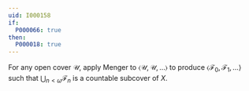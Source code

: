 ```yaml
---
uid: I000158
if:
  P000066: true
then:
  P000018: true
---
```


For any open cover $\mathcal U$, apply Menger to $\langle\mathcal U,\mathcal U,\dots\rangle$ to produce $\langle\mathcal F_0,\mathcal F_1,\dots\rangle$ such that $\bigcup_{n<\omega} \mathcal F_n$ is a countable subcover of $X$.

